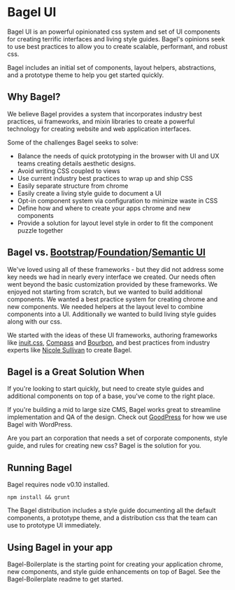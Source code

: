 # Bagel UI

Bagel UI is an powerful opinionated css system and set of UI components for creating terrific interfaces and living style guides. Bagel's opinions seek to use best practices to allow you to create scalable, performant, and robust css.

Bagel includes an initial set of components, layout helpers, abstractions, and a prototype theme to help you get started quickly.

## Why Bagel?

We believe Bagel provides a system that incorporates industry best practices, ui frameworks, and mixin libraries to create a powerful technology for creating website and web application interfaces.

Some of the challenges Bagel seeks to solve:

* Balance the needs of quick prototyping in the browser with UI and UX teams creating details aesthetic designs.
* Avoid writing CSS coupled to views
* Use current industry best practices to wrap up and ship CSS
* Easily separate structure from chrome
* Easily create a living style guide to document a UI
* Opt-in component system via configuration to minimize waste in CSS
* Define how and where to create your apps chrome and new components
* Provide a solution for layout level style in order to fit the component puzzle together

## Bagel vs. [Bootstrap](http://getbootstrap.com/)/[Foundation](http://foundation.zurb.com/)/[Semantic UI](http://semantic-ui.com/)

We've loved using all of these frameworks - but they did not address some key needs we had in nearly every interface we created. Our needs often went beyond the basic customization provided by these frameworks. We enjoyed not starting from scratch, but we wanted to build additional components. We wanted a best practice system for creating chrome and new components. We needed helpers at the layout level to combine components into a UI. Additionally we wanted to build living style guides along with our css.

We started with the ideas of these UI frameworks, authoring frameworks like [inuit.css](https://github.com/inuitcss), [Compass](http://compass-style.org/) and [Bourbon](http://bourbon.io/), and best practices from industry experts like [Nicole Sullivan](http://www.stubbornella.org/content/) to create Bagel.

## Bagel is a Great Solution When

If you're looking to start quickly, but need to create style guides and additional components on top of a base, you've come to the right place.

If you're building a mid to large size CMS, Bagel works great to streamline implementation and QA of the design. Check out [GoodPress](https://github.com/goodtwin/goodpress/) for how we use Bagel with WordPress.

Are you part an corporation that needs a set of corporate components, style guide, and rules for creating new css? Bagel is the solution for you.

## Running Bagel

Bagel requires node v0.10 installed.

```
npm install && grunt
```

The Bagel distribution includes a style guide documenting all the default components, a prototype theme, and a distribution css that the team can use to prototype UI immediately.

## Using Bagel in your app

Bagel-Boilerplate is the starting point for creating your application chrome, new components, and style guide enhancements on top of Bagel. See the Bagel-Boilerplate readme to get started.
